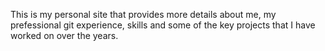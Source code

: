 This is my personal site that provides more details about me, my prefessional git experience, skills and some of the key projects that I have worked on over the years.
